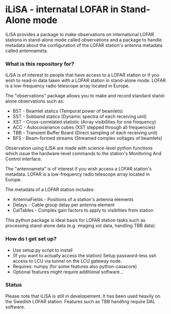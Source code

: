 # iLiSA - internatal LOFAR in Stand-Alone mode #

iLiSA provides a package to make observations on international LOFAR stations in
stand-alone mode called observations and a package to handle metadata about
the configuration of the LOFAR station's antenna metadata called antennameta.

### What is this repository for? ###

iLiSA is of interest to people that have access to a LOFAR station or if you wish
to read-in data taken with a LOFAR station in stand-alone mode. LOFAR is a low-frequency
radio telescope array located in Europe.

The "observations" package allows you to make and record standard stand-alone
observations such as:

* BST - Beamlet statics (Temporal power of beamlets)
* SST - Subband statics (Dynamic spectra of each receiving unit)
* XST - Cross-correlated statistic (Array visibilities for one frequency)
* ACC - Autocovariance cubes (XST stepped through all frequencies)
* TBB - Transient Buffer Board (Direct sampling of each receiving unit)
* BFS - Beam-formed streams (Streamed complex voltages of beamlets)

Observation using iLiSA are made with science-level python functions which issue
the hardware-level commands to the station's Monitoring And Control interface.

The "antennameta" is of interest if you wish access a LOFAR station's metadata.
LOFAR is a low-frequency radio telescope array located in Europe.

The metadata of a LOFAR station includes:

* AntennaFields - Positions of a station's antenna elements 
* Delays - Cable group delay per antenna element
* CalTables - Complex gain factors to apply to visiblities from station

This python package is ideal basis for LOFAR station tasks such as
processing stand-alone data (e.g. imaging xst data, handling TBB data).

### How do I get set up? ###

* Use setup.py script to install
* (If you want to actually access the station) Setup password-less ssh access to
  LCU via tunnel on the LCU gateway node.
* Requires: numpy (for some features also python-casacore)
* Optional features might require additional software...

### Status ###

Please note that iLiSA is still in developement. It has been used heavily on the
Swedish LOFAR station. Features such as TBB handling require DAL software.

